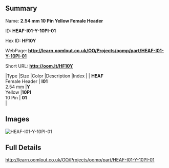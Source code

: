 

## Summary
 
Name: __2.54 mm 10 Pin Yellow Female Header__

ID: __HEAF-I01-Y-10PI-01__

Hex ID: __HF10Y__

WebPage: __http://learn.oomlout.co.uk/OO/Projects/oomp/part/HEAF-I01-Y-10PI-01__

Short URL: __http://oom.lt/HF10Y__


|Type   |Size   |Color   |Description   |Index   |
| __HEAF__ <br>Female Header  | __I01__<br>2.54 mm   |__Y__<br>Yellow    |__10PI__<br>10 Pin    | __01__<br>  |


## Images
![HEAF-I01-Y-10PI-01](http://oomlout.com/oomp-gen/parts/HEAF-I01-Y-10PI-01/HEAF-I01-Y-10PI-01_420.jpg)

## Full Details

 http://learn.oomlout.co.uk/OO/Projects/oomp/part/HEAF-I01-Y-10PI-01

